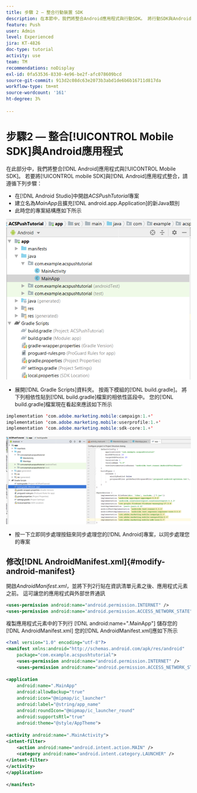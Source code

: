 ```yaml
---
title: 步驟 2 – 整合行動裝置 SDK
description: 在本節中，我們將整合Android應用程式與行動SDK。 將行動SDK與Android應用程式整合的方式
feature: Push
user: Admin
level: Experienced
jira: KT-4826
doc-type: tutorial
activity: use
team: TM
recommendations: noDisplay
exl-id: 0fa53536-8330-4e96-be2f-afc078609bcd
source-git-commit: 913d2c08dc63e2073b3abd1de6b6b16711d817da
workflow-type: tm+mt
source-wordcount: '161'
ht-degree: 3%

---
```


# 步驟2 — 整合[!UICONTROL Mobile SDK]與Android應用程式

在此部分中，我們將整合[!DNL Android]應用程式與[!UICONTROL Mobile SDK]。 若要將[!UICONTROL mobile SDK]與[!DNL Android]應用程式整合，請遵循下列步驟：

* 在[!DNL Android Studio]中開啟&#x200B;*ACSPushTutorial*&#x200B;專案
* 建立名為&#x200B;*MainApp*&#x200B;且擴充[!DNL android.app.Application]的新Java類別
* 此時您的專案結構應如下所示

![主要應用程式](assets/android-main-app.PNG)

* 展開[!DNL Gradle Scripts]資料夾。 按兩下模組的[!DNL build.gradle]。 將下列相依性貼到[!DNL build.gradle]檔案的相依性區段中。 您的[!DNL build.gradle]檔案現在看起來應該如下所示

<!--
Removed `{.line-numbers}` below
-->

```java
implementation 'com.adobe.marketing.mobile:campaign:1.+'
implementation 'com.adobe.marketing.mobile:userprofile:1.+'
implementation 'com.adobe.marketing.mobile:sdk-core:1.+'
```

![模組Gradle](assets/module-build-gradle.PNG)

* 按一下立即同步處理按鈕來同步處理您的[!DNL Android]專案，以同步處理您的專案

## 修改[!DNL AndroidManifest.xml]{#modify-android-manifest}

開啟&#x200B;*AndroidManifest.xml*，並將下列2行貼在資訊清單元素之後、應用程式元素之前。 這可讓您的應用程式與外部世界通訊

<!--
Removed `{.line-numbers}` below
-->

```xml
<uses-permission android:name="android.permission.INTERNET" />
<uses-permission android:name="android.permission.ACCESS_NETWORK_STATE" />
```

複製應用程式元素中的下列行
[!DNL android:name=".MainApp"]
儲存您的[!DNL AndroidManifest.xml]
您的[!DNL AndroidManifest.xml]應如下所示

<!--
Removed `{.line-numbers}` below
-->

```xml
<?xml version="1.0" encoding="utf-8"?>
<manifest xmlns:android="http://schemas.android.com/apk/res/android"
    package="com.example.acspushtutorial">
    <uses-permission android:name="android.permission.INTERNET" />
    <uses-permission android:name="android.permission.ACCESS_NETWORK_STATE" />

<application
    android:name=".MainApp"
    android:allowBackup="true"
    android:icon="@mipmap/ic_launcher"
    android:label="@string/app_name"
    android:roundIcon="@mipmap/ic_launcher_round"
    android:supportsRtl="true"
    android:theme="@style/AppTheme">

<activity android:name=".MainActivity">
<intent-filter>
    <action android:name="android.intent.action.MAIN" />
    <category android:name="android.intent.category.LAUNCHER" />
</intent-filter>
</activity>
</application>

</manifest>
```
